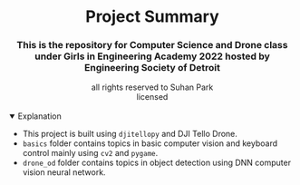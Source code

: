 <h1 align='center'>Project Summary</h1>

<h3 align='center'>This is the repository for Computer Science and Drone class under Girls in Engineering Academy 2022 hosted by Engineering Society of Detroit</h3>

<div align='center'>all rights reserved to Suhan Park</div>
<div align='center'>licensed</div>


</br>
<details open>
<summary>Explanation</summary>
  
  * This project is built using `djitellopy` and DJI Tello Drone.
  * `basics` folder contains topics in basic computer vision and keyboard control mainly using `cv2` and `pygame`.
  * `drone_od` folder contains topics in object detection using DNN computer vision neural network.
</details>
